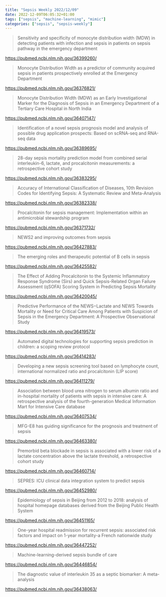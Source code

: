 ```yaml
---
title: "Sepsis Weekly 2022/12/09"
date: 2022-12-09T06:05:32+01:00
tags: ["sepsis", "machine-learning", "mimic"]
categories: ["sepsis", "sepsis-weekly"]
---
```


> Sensitivity and specificity of monocyte distribution width (MDW) in detecting
> patients with infection and sepsis in patients on sepsis pathway in the
> emergency department

https://pubmed.ncbi.nlm.nih.gov/36399260/

> Monocyte Distribution Width as a predictor of community acquired sepsis in
> patients prospectively enrolled at the Emergency Department

https://pubmed.ncbi.nlm.nih.gov/36376821/

> Monocyte Distribution Width (MDW) as an Early Investigational Marker for the
> Diagnosis of Sepsis in an Emergency Department of a Tertiary Care Hospital in
> North India

https://pubmed.ncbi.nlm.nih.gov/36407147/

> Identification of a novel sepsis prognosis model and analysis of possible
> drug application prospects: Based on scRNA-seq and RNA-seq data

https://pubmed.ncbi.nlm.nih.gov/36389695/

> 28-day sepsis mortality prediction model from combined serial interleukin-6,
> lactate, and procalcitonin measurements: a retrospective cohort study

https://pubmed.ncbi.nlm.nih.gov/36383295/

> Accuracy of International Classification of Diseases, 10th Revision Codes for
> Identifying Sepsis: A Systematic Review and Meta-Analysis

https://pubmed.ncbi.nlm.nih.gov/36382338/

> Procalcitonin for sepsis management: Implementation within an antimicrobial
> stewardship program

https://pubmed.ncbi.nlm.nih.gov/36371732/

> NEWS2 and improving outcomes from sepsis

https://pubmed.ncbi.nlm.nih.gov/36427883/

> The emerging roles and therapeutic potential of B cells in sepsis

https://pubmed.ncbi.nlm.nih.gov/36425582/

> The Effect of Adding Procalcitonin to the Systemic Inflammatory Response
> Syndrome (Sirs) and Quick Sepsis-Related Organ Failure Assessment (qSOFA)
> Scoring System in Predicting Sepsis Mortality

https://pubmed.ncbi.nlm.nih.gov/36420045/

> Predictive Performance of the NEWS‒Lactate and NEWS Towards Mortality or Need
> for Critical Care Among Patients with Suspicion of Sepsis in the Emergency
> Department: A Prospective Observational Study

https://pubmed.ncbi.nlm.nih.gov/36419573/

> Automated digital technologies for supporting sepsis prediction in children:
> a scoping review protocol

https://pubmed.ncbi.nlm.nih.gov/36414283/

> Developing a new sepsis screening tool based on lymphocyte count,
> international normalized ratio and procalcitonin (LIP score)

https://pubmed.ncbi.nlm.nih.gov/36411279/

> Association between blood urea nitrogen to serum albumin ratio and
> in-hospital mortality of patients with sepsis in intensive care: A
> retrospective analysis of the fourth-generation Medical Information Mart for
> Intensive Care database

https://pubmed.ncbi.nlm.nih.gov/36407534/

> MFG-E8 has guiding significance for the prognosis and treatment of sepsis

https://pubmed.ncbi.nlm.nih.gov/36463380/

> Premorbid beta blockade in sepsis is associated with a lower risk of a
> lactate concentration above the lactate threshold, a retrospective cohort
> study

https://pubmed.ncbi.nlm.nih.gov/36460714/

> SEPRES: ICU clinical data integration system to predict sepsis

https://pubmed.ncbi.nlm.nih.gov/36452980/

> Epidemiology of sepsis in Beijing from 2012 to 2018: analysis of hospital
> homepage databases derived from the Beijing Public Health System

https://pubmed.ncbi.nlm.nih.gov/36451165/

> One-year hospital readmission for recurrent sepsis: associated risk factors
> and impact on 1-year mortality-a French nationwide study

https://pubmed.ncbi.nlm.nih.gov/36447252/

> Machine-learning-derived sepsis bundle of care

https://pubmed.ncbi.nlm.nih.gov/36446854/

> The diagnostic value of interleukin 35 as a septic biomarker: A meta-analysis

https://pubmed.ncbi.nlm.nih.gov/36438063/
